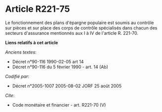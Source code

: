 # Article R221-75

Le fonctionnement des plans d'épargne populaire est soumis au contrôle sur pièces et sur place des corps de contrôle
spécialisés dans chacun des secteurs d'assurance mentionnés aux I à IV de l'article R. 221-70.

**Liens relatifs à cet article**

_Anciens textes_:

  - Décret n°90-116 1990-02-05 art 14
  - Décret n°90-116 du 5 février 1990 - art. 14 (Ab)

_Codifié par_:

  - Décret n°2005-1007 2005-08-02 JORF 25 août 2005

_Cite_:

  - Code monétaire et financier - art. R221-70 (V)

